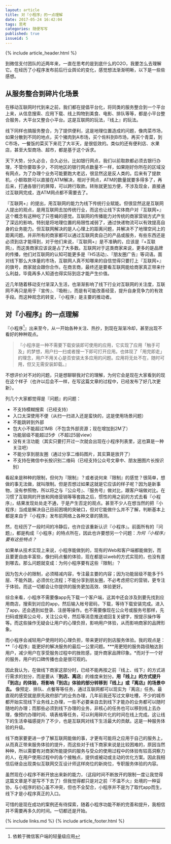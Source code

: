 ```yaml
---
layout: article
title: 对『小程序』的一点理解
date: 2017-05-24 16:42:04
tags: 思考
categories: 随便写写
published: true
issueid: 5
---
```


{% include article_header.html %}

到微信支付团队的近两年来，一直在思考的是到底什么的O2O，我要怎么去理解它。在经历了小程序发布前后行业舆论的变化，感觉想法渐渐明晰，以下是一些些感想。

## 从服务整合到碎片化场景

在移动互联网时代到来之前，我们都在提倡平台化，将同类的服务整合到一个平台上来，从信息搜索、应用下载、线上购物到美食、电影、排队等等，都是小平台整合服务，大平台又整合小平台。这是互联网的玩法，『线上』的玩法。

线下同样也搞服务整合，为了提供便利，这是地理位置造成的问题，像肉菜市场，如果分散到不同的地点，买个猪肉到A市场，买个佐料到B市场，再买个青菜，到C市场，一餐饭的菜买下来花了大半天，是很低效的。类似的还有便利店、水果店，甚至大型商场、超市，都是基于这个诉求。

天下大势，分久必合，合久必分。比如银行网点，我们以前取款都必须去银行办理，不管你要取多少，不同地区的银行网点数量不一样，如果刚好你所在的区域没有网点，为了办理个业务可能要跑大老远，很显然这是反人类的。后来有了提款机，小额取款可以直接在ATM解决，相对于网点，ATM的数量就要多得多了，再后来，打通各银行的屏障，可以跨行取款。转账就更加方便，不涉及现金，直接通过互联网完成，连ATM网点都不需要去了。

『互联网+』的提出，用互联网的能力为线下传统行业赋能。但很显然这是互联网人提出的观点，是用互联网去加传统行业，而这也让线下实体商户对『互联网+』这个概念有这种吃了只苍蝇的感觉。互联网的传播能力对传统的商家营销方式产生了深远的影响，特别是将地理位置的局限性减弱了，通过快递物流可以有效提高自身的业务能力。但互联网解决的是人心理上的距离问题，并解决不了地理空间上的距离问题。并非所有的商家都可以通过互联网卖自己的产品或服务，有些东西还是必须到店才能得到，对于他们来说，『互联网+』是不准确的，应该是『+互联网』，而这类商家应该说是占了大多数。互联网对于这类商家来说，更多的是品牌的传播，他们对互联网的认知可能更多是『H5活动』、『朋友圈广告』等词语。面对线下那么大体量的市场，互联网人真不知哪来的自信觉得只要打上『互联网+』的旗号，商家就会跟你合作。在商言商，最终还是要看互联网能给商家真正带来什么利益，毕竟再多人知道也得实际到店才能产生价值。

近几年随着移动支付渐深入生活，也渐渐影响了线下行业对互联网的关注度，互联网不再只是用于『宣传』、『吸粉』，而是有可能改善经营，提升自身竞争力的有效手段。而这种观念的转变，『小程序』是主要的推动者。

## 对『小程序』的一点理解

『小程序[^1]』出来至今，从一开始各种关注、热抄，到现在渐渐冷却，甚至出现不看好的种种观点。

> 『小程序是一种不需要下载安装即可使用的应用，它实现了应用「触手可及」的梦想，用户扫一扫或者搜一下即可打开应用。也体现了「用完即走」的理念，用户不用关心是否安装太多应用的问题。应用将无处不在，随时可用，但又无需安装卸载。』

不想评价对不对的问题，只是想聊聊我对它的理解，为何它会是现在大家看到的现在这个样子（也许以后会不一样，在写这篇文章的过程中，已经发布了好几次更新）。

列几个大家都觉得是『问题』的问题：

* 不支持模糊搜索（已经支持）
* 入口太深使用不便（从扫一扫进入还是蛮快的，这是使用场景问题）
* 不能跳转到外部
* 包大小不能超过1MB（不包含外部资源；现在增加到2M了）
* 功能层级不能超过5步（不超过5层view）
* 没有关注功能（其实只要打开过一次就会出现在小程序列表里，这也算是一种关注吧）
* 不能分享到朋友圈（通过分享二维码图片，其实算是放开了）
* 不支持在微信中长按识别二维码（已经支持公众号文章中、朋友圈图片长按识别）

看起来是种种的限制，但何为『限制』？或者说何来『限制』的感觉？很简单，想做的事无法做，就叫限制。但是否想过如果这就是它应该的样子呢？因为是新事物，没有参照物，所以将之与『公众号』、『服务号』做对比，跟客户端做对比。在习惯了互联网的开放和网络营销等等套路之后，惯性的用之前的方式去看『小程序』，结果发现处处走不通，于是产生否定的观点。甚至不少人在想当然的把『小程序』当成是解决自己目前困境的突破口，但对它能做什么并不了解，判断基本上都是来自于『小程序』发布前网络上各种文章的猜测。

然，在经历了一段时间的冷静后，也许应该重新认识『小程序』。前面所有的『问题』，都是构成『小程序』的特点所在，因此也许要想另一个问题：*为何『小程序』要有这些特点？* 

如果单从技术实现上来说，小程序能做到的，现有的Web和客户端都能做到，而且要更自由丰富些，像扫码点餐的体验，现在都是以web的方式实现的，也没有差到哪去。那么问题就变成：为何小程序要有这些『限制』？

因为包大小的限制，必须精减内容，专注最主要的内容；因为功能层级不能多于5层、不能外跳，必须优化流程；不能分享到朋友圈，不必考虑把它的营销，更专注于体验。而这一切都会让你提供的服务更加高效、体验更好。

综合来看，小程序不需要像app先下载一个客户端，这其中还会涉及到要先找到应用商店，搜索到对应的app，然后输入帐号密码，下载，等待下载安装完成。进入了app，还会遇到如登录、注册等操作。也不需要像现在公众号或服务号那样，先扫码或搜索公众号，关注公众号，然后等消息推送或回复关键字，按提示操作等等。而这些操作无疑会让用户的心理负担，影响用户体验，从而影响商家的品牌形象。

而小程序会减轻用户使用时的心理负担，带来更好的到店服务体验。我的观点是：**『小程序』能更好的解决服务的最后一公里问题。***用更短的服务路径触达到用户，减少用户在享受服务过程中的挫败感，提升商家品牌印象。*而对于一个好的服务，用户的口碑传播也会是很可观的。

因此我认为，在做线下商家这部分时，已经不能再按之前『线上、线下』的方式进行需求的划分，而是要从『**到店、离店**』的维度来划分。**用『线上』的方式提升『到店』的体验，将影响『到店』体验的部分转移到『线上』或『离店』的场景中去。** 像预定、排队、点餐等等任务，通过互联网都可以现实为『离店』任务。最直观的感受就是原先政府部门的业务办理，几年前我还写过文章吐槽，不少的城市都开始实现线下业务线上办理，一些不必要亲自去到线下才能办的业务都可以随时随地的办理；而那些必须到线下办理的业务，非核心的任务也可以移到线上去办理，像预约办理时间、填表格等任务，可以利用碎片化的时间在线上完成。这让线下的生活幸福感提升了不少，也是互联网对线下生活最大的贡献。这是一种服务体验的升级。

线下商家要更进一步了解互联网能做的事，才更有可能将之应用于自己的服务上，从而真正带来服务体验的提升，而这些对于线下商家来说是比较困难的，原因当然种种，所以需要有对商家所能提供的服务与受众的使用过程中的体验有较高洞察力的人，在用户使用过程中的各个接触点，提供或被动或主动的优化方案。因此我相信后继会出现类似互联网交互设计师这样岗位的新岗位，专职服务体验的内容。

虽然现在小程序不断开放出来新的能力，（这段时间不断放开的限制一度让我觉得这篇文章是不是写不下去了）但我觉得都只是对之前『不温不火』处境的一种妥协，与小程序的初心虽不冲突，但也不全契合，小程序并不是为了取代app而生，线下才是小程序真正的入口。

可惜的是现在成功的案例还有待探索，随着小程序功能不断的完善和提升，我相信并不需要再多久的时间。一切都还是开始。

[^1]:   依赖于微信客户端的轻量级应用

{% include links.md %}
{% include article_footer.html %}